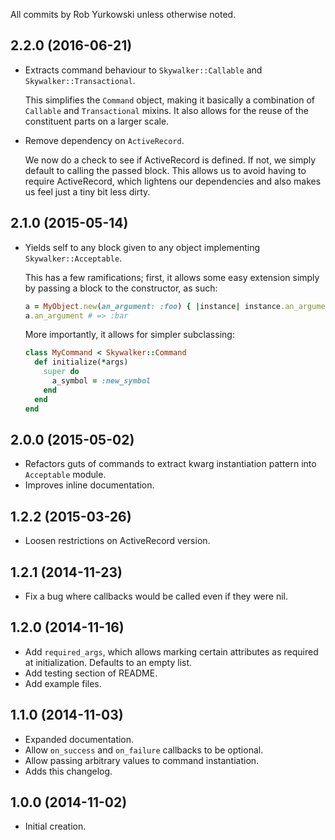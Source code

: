 All commits by Rob Yurkowski unless otherwise noted.

## 2.2.0 (2016-06-21)

- Extracts command behaviour to `Skywalker::Callable` and
  `Skywalker::Transactional`.

  This simplifies the `Command` object, making it basically a combination of
  `Callable` and `Transactional` mixins. It also allows for the reuse of the
  constituent parts on a larger scale.

- Remove dependency on `ActiveRecord`.

  We now do a check to see if ActiveRecord is defined. If not, we simply default
  to calling the passed block. This allows us to avoid having to require
  ActiveRecord, which lightens our dependencies and also makes us feel just a
  tiny bit less dirty.

## 2.1.0 (2015-05-14)

- Yields self to any block given to any object implementing `Skywalker::Acceptable`.

  This has a few ramifications; first, it allows some easy extension simply by
  passing a block to the constructor, as such:

  ```ruby
  a = MyObject.new(an_argument: :foo) { |instance| instance.an_argument = :bar }
  a.an_argument # => :bar
  ```

  More importantly, it allows for simpler subclassing:

  ```ruby
  class MyCommand < Skywalker::Command
    def initialize(*args)
      super do
        a_symbol = :new_symbol
      end
    end
  end
  ```

## 2.0.0 (2015-05-02)

- Refactors guts of commands to extract kwarg instantiation pattern into `Acceptable` module.
- Improves inline documentation.

## 1.2.2 (2015-03-26)

- Loosen restrictions on ActiveRecord version.

## 1.2.1 (2014-11-23)

- Fix a bug where callbacks would be called even if they were nil.

## 1.2.0 (2014-11-16)

- Add `required_args`, which allows marking certain attributes as required at initialization. Defaults to an empty list.
- Add testing section of README.
- Add example files.

## 1.1.0 (2014-11-03)

- Expanded documentation.
- Allow `on_success` and `on_failure` callbacks to be optional.
- Allow passing arbitrary values to command instantiation.
- Adds this changelog.

## 1.0.0 (2014-11-02)

- Initial creation.
